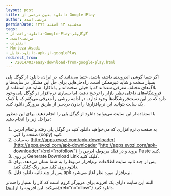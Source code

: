```yaml
---
layout: post
title: دانلود بدون دردسر از Google Play
author: مرتضی اسدی
persianDate: سه‌شنبه ۱۳ اسفند ۱۳۹۲
tags:
- دانلود-راحت-از-Google-Play-گوگل‌پلی
- مرتضی-اسدی
- اینترنت
- Morteza-Asadi
- دانلود-فایل-apk-از-googlePlay
redirect_from: 
  - /2014/03/easy-download-from-google-play.html
---  
```

اگر شما گوشی اندرویدی داشته باشید، حتما می‌دانید که در ایران، دانلود از گوگل پلی بسیار سخت و شاید غیرممکن است. راه‌حل‌هایی برای حل این مشکل در سایت‌ها و بلاگ‌های مختلف معرفی شده‌اند که یا خیلی سخت‌اند و یا ناکارا. شاید هم استفاده از فروشگاه‌های داخلی نظیر [بازار](http://localhost/wp/%d8%af%d8%a7%d9%86%d9%84%d9%88%d8%af-%d8%a8%d8%af%d9%88%d9%86-%d8%af%d8%b1%d8%af%d8%b3%d8%b1-%d8%a7%d8%b2-google-play/cafebazaar.ir) را ترجیح دهید، اما بسیاری نرم‌افزار در گوگل پلی وجود دارد که در این دست‌فروشگاه‌ها وجود ندارد. در ادامه روشی را معرفی می‌کنم که با کمک یک سایت بتوانید این نرم‌افزارها را بدون دردسر از طریق مرورگر دانلود کنید.  
 
با استفاده از این سایت می‌توانید دانلود از گوگل پلی را انجام دهید. برای این منظور مراحل زیر را انجام دهید:  

1.  به صفحه‌ی نرم‌افزاری که می‌خواهید دانلود کنید در گوگل پلی رفته و تمام آدرس صفحه را کپی (copy) کنید.
2.  به سایت [http://apps.evozi.com/apk-downloader](http://apps.evozi.com/apk-downloader "http://apps.evozi.com/apk-downloader"){:rel="nofollow"} بروید و در فیلد مربوطه آدرس را Paste کنید.
3.  بر روی Generate Download Link کلیک کنید.
4.  پس از چند ثانیه سایت اطلاعات نرم‌افزار مربوط را به شما نشان می‌دهد، برای دانلود روی کلید سبز رنگ کلیک کنید.
5.  پس از چند ثانیه دانلود فایل apk نرم‌افزار مورد نظر آغاز می‌شود.

البته این سایت دارای یک افزونه برای مرورگر کروم است که کار را بسیار راحت‌تر می‌کند. این افزونه را از [اینجا](https://chrome.google.com/webstore/detail/obhlfmheblhjhkmacldlhdnbgbaiigba){:rel="nofollow"} دانلود کنید.
